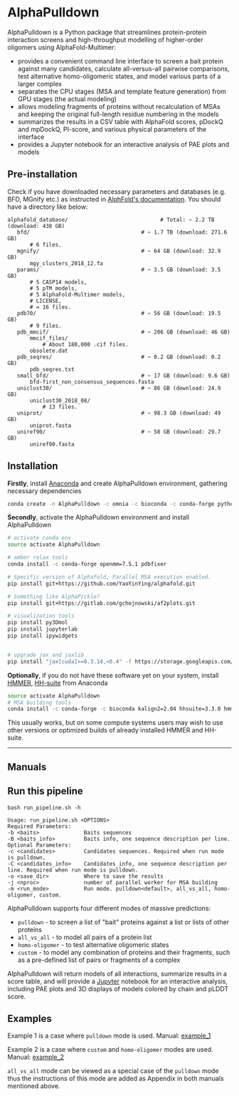 # AlphaPulldown

AlphaPulldown is a Python package that streamlines protein-protein interaction screens and high-throughput modelling of higher-order oligomers using AlphaFold-Multimer:
* provides a convenient command line interface to screen a bait protein against many candidates, calculate all-versus-all pairwise comparisons, test alternative homo-oligomeric states, and model various parts of a larger complex
* separates the CPU stages (MSA and template feature generation) from GPU stages (the actual modeling)
* allows modeling fragments of proteins without recalculation of MSAs and keeping the original full-length residue numbering in the models
* summarizes the results in a CSV table with AlphaFold scores, pDockQ and mpDockQ, PI-score, and various physical parameters of the interface
* provides a Jupyter notebook for an interactive analysis of PAE plots and models

## Pre-installation
Check if you have downloaded necessary parameters and databases (e.g. BFD, MGnify etc.) as instructed in [AlphFold's documentation](https://github.com/deepmind/alphafold). You should have a directory like below:
 ```
 alphafold_database/                             # Total: ~ 2.2 TB (download: 438 GB)
    bfd/                                   # ~ 1.7 TB (download: 271.6 GB)
        # 6 files.
    mgnify/                                # ~ 64 GB (download: 32.9 GB)
        mgy_clusters_2018_12.fa
    params/                                # ~ 3.5 GB (download: 3.5 GB)
        # 5 CASP14 models,
        # 5 pTM models,
        # 5 AlphaFold-Multimer models,
        # LICENSE,
        # = 16 files.
    pdb70/                                 # ~ 56 GB (download: 19.5 GB)
        # 9 files.
    pdb_mmcif/                             # ~ 206 GB (download: 46 GB)
        mmcif_files/
            # About 180,000 .cif files.
        obsolete.dat
    pdb_seqres/                            # ~ 0.2 GB (download: 0.2 GB)
        pdb_seqres.txt
    small_bfd/                             # ~ 17 GB (download: 9.6 GB)
        bfd-first_non_consensus_sequences.fasta
    uniclust30/                            # ~ 86 GB (download: 24.9 GB)
        uniclust30_2018_08/
            # 13 files.
    uniprot/                               # ~ 98.3 GB (download: 49 GB)
        uniprot.fasta
    uniref90/                              # ~ 58 GB (download: 29.7 GB)
        uniref90.fasta
 ```

## Installation 

**Firstly**, install [Anaconda](https://www.anaconda.com/) and create AlphaPulldown environment, gathering necessary dependencies 
```bash
conda create -n AlphaPulldown -c omnia -c bioconda -c conda-forge python=3.8 openmm pdbfixer kalign2=2.04 cctbx-base -y
```

**Secondly**, activate the AlphaPulldown environment and install AlphaPulldown
```bash
# activate conda env
source activate AlphaPulldown

# amber relax tools 
conda install -c conda-forge openmm=7.5.1 pdbfixer

# Specific version of Alphafold, Parallel MSA execution enabled.
pip install git+https://github.com/YaoYinYing/alphafold.git

# Something like AlphaPickle?
pip install git+https://gitlab.com/gchojnowski/af2plots.git

# visualization tools
pip install py3Dmol
pip install jupyterlab
pip install ipywidgets


# upgrade jax and jaxlib
pip install "jax[cuda]>=0.3.14,<0.4" -f https://storage.googleapis.com/jax-releases/jax_cuda_releases.html

```

**Optionally**, if you do not have these software yet on your system, install [HMMER](http://hmmer.org/documentation.html), [HH-suite](https://github.com/soedinglab/hh-suite) from Anaconda
```bash
source activate AlphaPulldown
# MSA building tools
conda install -c conda-forge -c bioconda kalign2=2.04 hhsuite=3.3.0 hmmer
```
This usually works, but on some compute systems users may wish to use other versions or optimized builds of already installed HMMER and HH-suite.

------

## Manuals

## Run this pipeline
```shell
bash run_pipeline.sh -h

Usage: run_pipeline.sh <OPTIONS>
Required Parameters:
-b <baits>              Baits sequences
-B <baits_info>         Baits info, one sequence description per line.
Optional Parameters:
-c <candidates>         Candidates sequences. Required when run mode is pulldown.
-C <candidates_info>    Candidates info, one sequence description per line. Required when run mode is pulldown.
-o <save_dir>           Where to save the results
-j <nproc>              number of parallel worker for MSA building
-m <run_mode>           Run mode. pulldown<default>, all_vs_all, homo-oligomer, custom.
```

AlphaPulldown supports four different modes of massive predictions: 

* ```pulldown``` - to screen a list of "bait" proteins against a list or lists of other proteins
* ```all_vs_all``` - to model all pairs of a protein list
* ```homo-oligomer``` - to test alternative oligomeric states
* ```custom``` - to model any combination of proteins and their fragments, such as a pre-defined list of pairs or fragments of a complex

AlphaPulldown will return models of all interactions, summarize results in a score table, and will provide a [Jupyter](https://jupyter.org/) notebook for an interactive analysis, including PAE plots and 3D displays of models colored by chain and pLDDT score.

## Examples

Example 1 is a case where ```pulldown``` mode is used. Manual: [example_1](./example_1.md)

Example 2 is a case where ```custom``` and ```homo-oligomer``` modes are used. Manual: [example_2](./example_2.md) 

```all_vs_all``` mode can be viewed as a special case of the ```pulldown``` mode thus the instructions of this mode are added as Appendix in both manuals mentioned above. 
